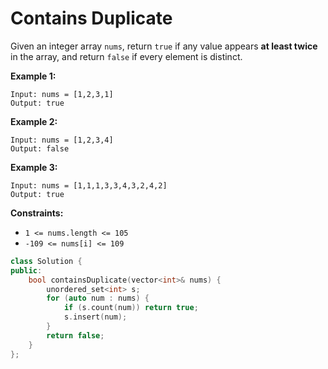 # Contains Duplicate

Given an integer array `nums`, return `true` if any value appears **at least twice** in the array, and return `false` if every element is distinct.

 

**Example 1:**

```
Input: nums = [1,2,3,1]
Output: true
```

**Example 2:**

```
Input: nums = [1,2,3,4]
Output: false
```

**Example 3:**

```
Input: nums = [1,1,1,3,3,4,3,2,4,2]
Output: true
```

 

**Constraints:**

- `1 <= nums.length <= 105`
- `-109 <= nums[i] <= 109`

```c++
class Solution {
public:
    bool containsDuplicate(vector<int>& nums) {
        unordered_set<int> s;
        for (auto num : nums) {
            if (s.count(num)) return true;
            s.insert(num);
        }
        return false;
    }
};
```

